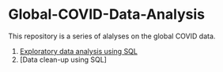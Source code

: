 # Global-COVID-Data-Analysis
This repository is a series of alalyses on the global COVID data.

1. [Exploratory data analysis using SQL](https://github.com/saramille/Global-COVID-Data-Analysis/blob/main/COVID_data_exploratory_analysis.sql)
3. [Data clean-up using SQL]

